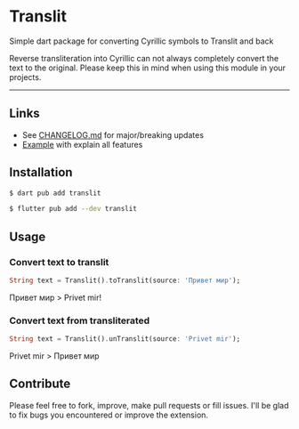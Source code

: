 # Translit
Simple dart package for converting Cyrillic symbols to Translit and back

Reverse transliteration into Cyrillic can not always completely convert the text to the original. Please keep this in mind when using this module in your projects.

---

## Links

- See [CHANGELOG.md](./CHANGELOG.md) for major/breaking updates
- [Example](./example/) with explain all features


## Installation

```sh
$ dart pub add translit
```

```sh
$ flutter pub add --dev translit
```


## Usage

### Convert text to translit

```dart
String text = Translit().toTranslit(source: 'Привет мир');
```

Привет мир > Privet mir!


### Convert text from transliterated

```dart
String text = Translit().unTranslit(source: 'Privet mir');
```

Privet mir > Привет мир

## Contribute

Please feel free to fork, improve, make pull requests or fill issues.
I'll be glad to fix bugs you encountered or improve the extension.
